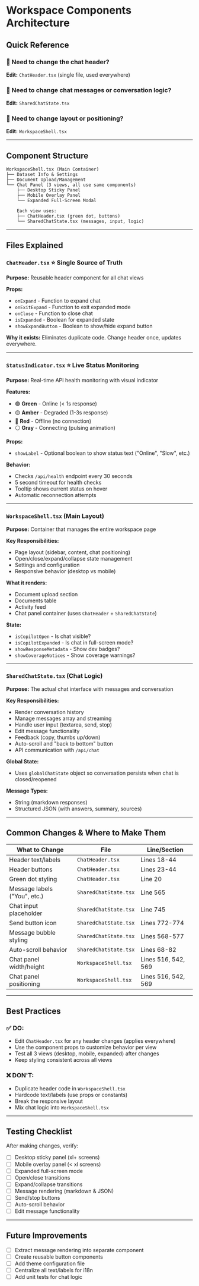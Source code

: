 # Workspace Components Architecture

## Quick Reference

### 🎯 Need to change the chat header?
**Edit:** `ChatHeader.tsx` (single file, used everywhere)

### 💬 Need to change chat messages or conversation logic?
**Edit:** `SharedChatState.tsx`

### 📐 Need to change layout or positioning?
**Edit:** `WorkspaceShell.tsx`

---

## Component Structure

```
WorkspaceShell.tsx (Main Container)
├── Dataset Info & Settings
├── Document Upload/Management
└── Chat Panel (3 views, all use same components)
    ├── Desktop Sticky Panel
    ├── Mobile Overlay Panel
    └── Expanded Full-Screen Modal
    
    Each view uses:
    ├── ChatHeader.tsx (green dot, buttons)
    └── SharedChatState.tsx (messages, input, logic)
```

---

## Files Explained

### `ChatHeader.tsx` ⭐ Single Source of Truth
**Purpose:** Reusable header component for all chat views

**Props:**
- `onExpand` - Function to expand chat
- `onExitExpand` - Function to exit expanded mode
- `onClose` - Function to close chat
- `isExpanded` - Boolean for expanded state
- `showExpandButton` - Boolean to show/hide expand button

**Why it exists:** Eliminates duplicate code. Change header once, updates everywhere.

---

### `StatusIndicator.tsx` ⭐ Live Status Monitoring
**Purpose:** Real-time API health monitoring with visual indicator

**Features:**
- 🟢 **Green** - Online (< 1s response)
- 🟡 **Amber** - Degraded (1-3s response)
- 🔴 **Red** - Offline (no connection)
- ⚪ **Gray** - Connecting (pulsing animation)

**Props:**
- `showLabel` - Optional boolean to show status text ("Online", "Slow", etc.)

**Behavior:**
- Checks `/api/health` endpoint every 30 seconds
- 5 second timeout for health checks
- Tooltip shows current status on hover
- Automatic reconnection attempts

---

### `WorkspaceShell.tsx` (Main Layout)
**Purpose:** Container that manages the entire workspace page

**Key Responsibilities:**
- Page layout (sidebar, content, chat positioning)
- Open/close/expand/collapse state management
- Settings and configuration
- Responsive behavior (desktop vs mobile)

**What it renders:**
- Document upload section
- Documents table
- Activity feed
- Chat panel container (uses `ChatHeader` + `SharedChatState`)

**State:**
- `isCopilotOpen` - Is chat visible?
- `isCopilotExpanded` - Is chat in full-screen mode?
- `showResponseMetadata` - Show dev badges?
- `showCoverageNotices` - Show coverage warnings?

---

### `SharedChatState.tsx` (Chat Logic)
**Purpose:** The actual chat interface with messages and conversation

**Key Responsibilities:**
- Render conversation history
- Manage messages array and streaming
- Handle user input (textarea, send, stop)
- Edit message functionality
- Feedback (copy, thumbs up/down)
- Auto-scroll and "back to bottom" button
- API communication with `/api/chat`

**Global State:**
- Uses `globalChatState` object so conversation persists when chat is closed/reopened

**Message Types:**
- String (markdown responses)
- Structured JSON (with answers, summary, sources)

---

## Common Changes & Where to Make Them

| What to Change | File | Line/Section |
|----------------|------|--------------|
| Header text/labels | `ChatHeader.tsx` | Lines 18-44 |
| Header buttons | `ChatHeader.tsx` | Lines 23-44 |
| Green dot styling | `ChatHeader.tsx` | Line 20 |
| Message labels ("You", etc.) | `SharedChatState.tsx` | Line 565 |
| Chat input placeholder | `SharedChatState.tsx` | Line 745 |
| Send button icon | `SharedChatState.tsx` | Lines 772-774 |
| Message bubble styling | `SharedChatState.tsx` | Lines 568-577 |
| Auto-scroll behavior | `SharedChatState.tsx` | Lines 68-82 |
| Chat panel width/height | `WorkspaceShell.tsx` | Lines 516, 542, 569 |
| Chat panel positioning | `WorkspaceShell.tsx` | Lines 516, 542, 569 |

---

## Best Practices

### ✅ DO:
- Edit `ChatHeader.tsx` for any header changes (applies everywhere)
- Use the component props to customize behavior per view
- Test all 3 views (desktop, mobile, expanded) after changes
- Keep styling consistent across all views

### ❌ DON'T:
- Duplicate header code in `WorkspaceShell.tsx`
- Hardcode text/labels (use props or constants)
- Break the responsive layout
- Mix chat logic into `WorkspaceShell.tsx`

---

## Testing Checklist

After making changes, verify:
- [ ] Desktop sticky panel (xl+ screens)
- [ ] Mobile overlay panel (< xl screens)
- [ ] Expanded full-screen mode
- [ ] Open/close transitions
- [ ] Expand/collapse transitions
- [ ] Message rendering (markdown & JSON)
- [ ] Send/stop buttons
- [ ] Auto-scroll behavior
- [ ] Edit message functionality

---

## Future Improvements

- [ ] Extract message rendering into separate component
- [ ] Create reusable button components
- [ ] Add theme configuration file
- [ ] Centralize all text/labels for i18n
- [ ] Add unit tests for chat logic
